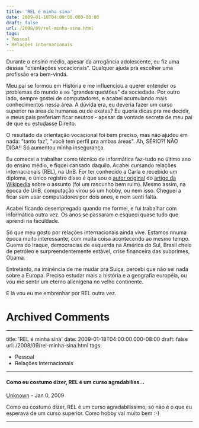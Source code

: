 ```yaml
---
title: 'REL é minha sina'
date: 2009-01-18T04:00:00.000-08:00
draft: false
url: /2008/09/rel-minha-sina.html
tags: 
- Pessoal
- Relações Internacionais
---
```


Durante o ensino médio, apesar da arrogância adolescente, eu fiz uma dessas "orientações vocacionais". Qualquer ajuda pra escolher uma profissão era bem-vinda.  
  
Meu pai se formou em História e me influenciou a querer entender os problemas do mundo e as "grandes questões" da sociedade. Por outro lado, sempre gostei de computadores, e acabei acumulando mais conhecimentos nessa área. A dúvida era, eu deveria fazer um curso superior na área de humanas ou de exatas? Eu queria dicas pra me decidir, e meus pais preferiam ficar neutros - apesar da vontade secreta de meu pai de que eu estudasse Direito.  
  
O resultado da orientação vocacional foi bem preciso, mas não ajudou em nada: "tanto faz", "você tem perfil pra ambas áreas". Ah, SÉRIO?! NÃO DIGA!! Só aumentou minha insegurança.  
  
Eu comecei a trabalhar como técnico de informática faz-tudo no último ano do ensino médio, e fiquei cansado daquilo. Acabei cursando relações internacionais (REL), na UnB. For ter conhecido a Carla e recebido um diploma, o único registro disso é que sou o [autor original](http://en.wikipedia.org/w/index.php?title=International_relations&dir=prev&action=history) do [artigo da Wikipedia](http://en.wikipedia.org/wiki/International_relations) sobre o assunto (foi um rascunho bem ruim). Mesmo assim, na época de UnB, computação virou só um hobby, ou nem isso. Cheguei a ficar sem usar computadores por dois anos, e nem senti falta.  
  
Acabei ficando desempregado quando me formei, e fui trabalhar com informática outra vez. Os anos se passaram e esqueci quase tudo que aprendi na faculdade.  
  
Só que meu gosto por relações internacionais ainda vive. Estamos nnuma época muito interessante, com muita coisa acontecendo ao mesmo tempo. Guerra do Iraque, democracias de esquerda na América do Sul, Brasil cheio de petróleo e surpreendentemente estável, crise financeira das subprimes, Obama.  
  
Entretanto, na iminência de me mudar pra Suíça, percebi que não sei nada sobre a Europa. Preciso estudar mais a história e a geografia européia, ou vou me sentir um eterno alienígena no velho continente.  
  
E lá vou eu me embrenhar por REL outra vez.
# Archived Comments
---
title: 'REL é minha sina'
date: 2009-01-18T04:00:00.000-08:00
draft: false
url: /2008/09/rel-minha-sina.html
tags: 
- Pessoal
- Relações Internacionais
---

#### Como eu costumo dizer, REL é um curso agradabilíss...
[Unknown](https://www.blogger.com/profile/07808156823457361025 "noreply@blogger.com") - <time datetime="2009-01-18T04:42:00.000-08:00">Jan 0, 2009</time>

Como eu costumo dizer, REL é um curso agradabilíssimo, só não é o que eu esperava de um curso superior. Como hobby vai muito bem :-)
<hr />
